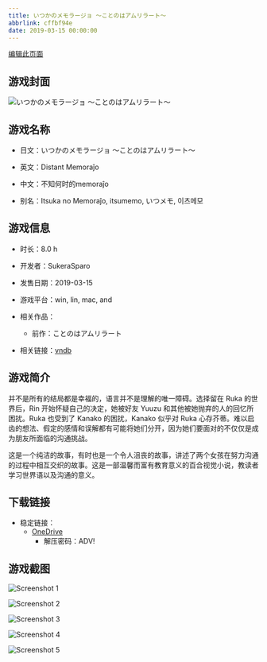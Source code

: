 ```yaml
---
title: いつかのメモラージョ ～ことのはアムリラート～
abbrlink: cffbf94e
date: 2019-03-15 00:00:00
---
```

[编辑此页面](https://github.com/ACG-3/ADV3-source/blob/main/source/_posts/games/%E3%81%84%E3%81%A4%E3%81%8B%E3%81%AE%E3%83%A1%E3%83%A2%E3%83%A9%E3%83%BC%E3%82%B8%E3%83%A7%20%EF%BD%9E%E3%81%93%E3%81%A8%E3%81%AE%E3%81%AF%E3%82%A2%E3%83%A0%E3%83%AA%E3%83%A9%E3%83%BC%E3%83%88%EF%BD%9E.md)

## 游戏封面

![いつかのメモラージョ ～ことのはアムリラート～](https://pan.timero.xyz/onedrive/img_lib_001/%E3%81%84%E3%81%A4%E3%81%8B%E3%81%AE%E3%83%A1%E3%83%A2%E3%83%A9%E3%83%BC%E3%82%B8%E3%83%A7%20%EF%BD%9E%E3%81%93%E3%81%A8%E3%81%AE%E3%81%AF%E3%82%A2%E3%83%A0%E3%83%AA%E3%83%A9%E3%83%BC%E3%83%88%EF%BD%9E_cover.avif)


## 游戏名称

- 日文：いつかのメモラージョ ～ことのはアムリラート～
- 英文：Distant Memoraĵo
- 中文：不知何时的memoraĵo

- 别名：Itsuka no Memoraĵo, itsumemo, いつメモ, 이츠메모


## 游戏信息

- 时长：8.0 h
- 开发者：SukeraSparo
- 发售日期：2019-03-15
- 游戏平台：win, lin, mac, and
- 相关作品：
   - 前作：ことのはアムリラート

- 相关链接：[vndb](https://vndb.org/v23230)


## 游戏简介

并不是所有的结局都是幸福的，语言并不是理解的唯一障碍。选择留在 Ruka 的世界后，Rin 开始怀疑自己的决定，她被好友 Yuuzu 和其他被她抛弃的人的回忆所困扰。Ruka 也受到了 Kanako 的困扰，Kanako 似乎对 Ruka 心存芥蒂。难以启齿的想法、假定的感情和误解都有可能将她们分开，因为她们要面对的不仅仅是成为朋友所面临的沟通挑战。

这是一个纯洁的故事，有时也是一个令人沮丧的故事，讲述了两个女孩在努力沟通的过程中相互交织的故事。这是一部温馨而富有教育意义的百合视觉小说，教读者学习世界语以及沟通的意义。




## 下载链接

- 稳定链接：
    - [OneDrive](https://pan.timero.xyz/onedrive/adv_lib_001/%E3%81%84%E3%81%A4%E3%81%8B%E3%81%AE%E3%83%A1%E3%83%A2%E3%83%A9%E3%83%BC%E3%82%B8%E3%83%A7%20%EF%BD%9E%E3%81%93%E3%81%A8%E3%81%AE%E3%81%AF%E3%82%A2%E3%83%A0%E3%83%AA%E3%83%A9%E3%83%BC%E3%83%88%EF%BD%9E)
        - 解压密码：ADV!



## 游戏截图


![Screenshot 1](https://pan.timero.xyz/onedrive/img_lib_001/%E3%81%84%E3%81%A4%E3%81%8B%E3%81%AE%E3%83%A1%E3%83%A2%E3%83%A9%E3%83%BC%E3%82%B8%E3%83%A7%20%EF%BD%9E%E3%81%93%E3%81%A8%E3%81%AE%E3%81%AF%E3%82%A2%E3%83%A0%E3%83%AA%E3%83%A9%E3%83%BC%E3%83%88%EF%BD%9E_Screenshot_1.avif)

![Screenshot 2](https://pan.timero.xyz/onedrive/img_lib_001/%E3%81%84%E3%81%A4%E3%81%8B%E3%81%AE%E3%83%A1%E3%83%A2%E3%83%A9%E3%83%BC%E3%82%B8%E3%83%A7%20%EF%BD%9E%E3%81%93%E3%81%A8%E3%81%AE%E3%81%AF%E3%82%A2%E3%83%A0%E3%83%AA%E3%83%A9%E3%83%BC%E3%83%88%EF%BD%9E_Screenshot_2.avif)

![Screenshot 3](https://pan.timero.xyz/onedrive/img_lib_001/%E3%81%84%E3%81%A4%E3%81%8B%E3%81%AE%E3%83%A1%E3%83%A2%E3%83%A9%E3%83%BC%E3%82%B8%E3%83%A7%20%EF%BD%9E%E3%81%93%E3%81%A8%E3%81%AE%E3%81%AF%E3%82%A2%E3%83%A0%E3%83%AA%E3%83%A9%E3%83%BC%E3%83%88%EF%BD%9E_Screenshot_3.avif)

![Screenshot 4](https://pan.timero.xyz/onedrive/img_lib_001/%E3%81%84%E3%81%A4%E3%81%8B%E3%81%AE%E3%83%A1%E3%83%A2%E3%83%A9%E3%83%BC%E3%82%B8%E3%83%A7%20%EF%BD%9E%E3%81%93%E3%81%A8%E3%81%AE%E3%81%AF%E3%82%A2%E3%83%A0%E3%83%AA%E3%83%A9%E3%83%BC%E3%83%88%EF%BD%9E_Screenshot_4.avif)

![Screenshot 5](https://pan.timero.xyz/onedrive/img_lib_001/%E3%81%84%E3%81%A4%E3%81%8B%E3%81%AE%E3%83%A1%E3%83%A2%E3%83%A9%E3%83%BC%E3%82%B8%E3%83%A7%20%EF%BD%9E%E3%81%93%E3%81%A8%E3%81%AE%E3%81%AF%E3%82%A2%E3%83%A0%E3%83%AA%E3%83%A9%E3%83%BC%E3%83%88%EF%BD%9E_Screenshot_5.avif)

